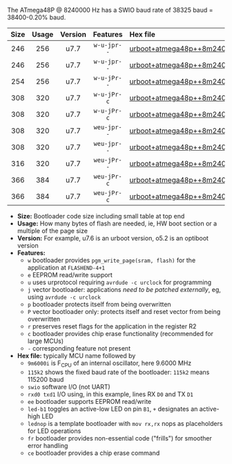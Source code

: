The ATmega48P @ 8240000 Hz has a SWIO baud rate of 38325 baud = 38400-0.20% baud.

|Size|Usage|Version|Features|Hex file|
|:-:|:-:|:-:|:-:|:--|
|246|256|u7.7|`w-u-jpr--`|[urboot+atmega48p++8m2400i+++38k4_swio_rxd0_txd1_led+b5.hex](https://raw.githubusercontent.com/stefanrueger/urboot.hex/main/mcus/atmega48p/internal_oscillator/fint++8m2400_Hz/br+++38k4_bps/urboot+atmega48p++8m2400i+++38k4_swio_rxd0_txd1_led+b5.hex)|
|246|256|u7.7|`w-u-jpr--`|[urboot+atmega48p++8m2400i+++38k4_swio_rxd0_txd1_lednop.hex](https://raw.githubusercontent.com/stefanrueger/urboot.hex/main/mcus/atmega48p/internal_oscillator/fint++8m2400_Hz/br+++38k4_bps/urboot+atmega48p++8m2400i+++38k4_swio_rxd0_txd1_lednop.hex)|
|254|256|u7.7|`w-u-jPr--`|[urboot+atmega48p++8m2400i+++38k4_swio_rxd0_txd1.hex](https://raw.githubusercontent.com/stefanrueger/urboot.hex/main/mcus/atmega48p/internal_oscillator/fint++8m2400_Hz/br+++38k4_bps/urboot+atmega48p++8m2400i+++38k4_swio_rxd0_txd1.hex)|
|308|320|u7.7|`w-u-jPr-c`|[urboot+atmega48p++8m2400i+++38k4_swio_rxd0_txd1_led+b5_fr_ce.hex](https://raw.githubusercontent.com/stefanrueger/urboot.hex/main/mcus/atmega48p/internal_oscillator/fint++8m2400_Hz/br+++38k4_bps/urboot+atmega48p++8m2400i+++38k4_swio_rxd0_txd1_led+b5_fr_ce.hex)|
|308|320|u7.7|`w-u-jPr-c`|[urboot+atmega48p++8m2400i+++38k4_swio_rxd0_txd1_lednop_fr_ce.hex](https://raw.githubusercontent.com/stefanrueger/urboot.hex/main/mcus/atmega48p/internal_oscillator/fint++8m2400_Hz/br+++38k4_bps/urboot+atmega48p++8m2400i+++38k4_swio_rxd0_txd1_lednop_fr_ce.hex)|
|308|320|u7.7|`weu-jpr--`|[urboot+atmega48p++8m2400i+++38k4_swio_rxd0_txd1_ee_led+b5.hex](https://raw.githubusercontent.com/stefanrueger/urboot.hex/main/mcus/atmega48p/internal_oscillator/fint++8m2400_Hz/br+++38k4_bps/urboot+atmega48p++8m2400i+++38k4_swio_rxd0_txd1_ee_led+b5.hex)|
|308|320|u7.7|`weu-jpr--`|[urboot+atmega48p++8m2400i+++38k4_swio_rxd0_txd1_ee_lednop.hex](https://raw.githubusercontent.com/stefanrueger/urboot.hex/main/mcus/atmega48p/internal_oscillator/fint++8m2400_Hz/br+++38k4_bps/urboot+atmega48p++8m2400i+++38k4_swio_rxd0_txd1_ee_lednop.hex)|
|316|320|u7.7|`weu-jPr--`|[urboot+atmega48p++8m2400i+++38k4_swio_rxd0_txd1_ee.hex](https://raw.githubusercontent.com/stefanrueger/urboot.hex/main/mcus/atmega48p/internal_oscillator/fint++8m2400_Hz/br+++38k4_bps/urboot+atmega48p++8m2400i+++38k4_swio_rxd0_txd1_ee.hex)|
|366|384|u7.7|`weu-jPr-c`|[urboot+atmega48p++8m2400i+++38k4_swio_rxd0_txd1_ee_led+b5_fr_ce.hex](https://raw.githubusercontent.com/stefanrueger/urboot.hex/main/mcus/atmega48p/internal_oscillator/fint++8m2400_Hz/br+++38k4_bps/urboot+atmega48p++8m2400i+++38k4_swio_rxd0_txd1_ee_led+b5_fr_ce.hex)|
|366|384|u7.7|`weu-jPr-c`|[urboot+atmega48p++8m2400i+++38k4_swio_rxd0_txd1_ee_lednop_fr_ce.hex](https://raw.githubusercontent.com/stefanrueger/urboot.hex/main/mcus/atmega48p/internal_oscillator/fint++8m2400_Hz/br+++38k4_bps/urboot+atmega48p++8m2400i+++38k4_swio_rxd0_txd1_ee_lednop_fr_ce.hex)|

- **Size:** Bootloader code size including small table at top end
- **Usage:** How many bytes of flash are needed, ie, HW boot section or a multiple of the page size
- **Version:** For example, u7.6 is an urboot version, o5.2 is an optiboot version
- **Features:**
  + `w` bootloader provides `pgm_write_page(sram, flash)` for the application at `FLASHEND-4+1`
  + `e` EEPROM read/write support
  + `u` uses urprotocol requiring `avrdude -c urclock` for programming
  + `j` vector bootloader: applications *need to be patched externally*, eg, using `avrdude -c urclock`
  + `p` bootloader protects itself from being overwritten
  + `P` vector bootloader only: protects itself and reset vector from being overwritten
  + `r` preserves reset flags for the application in the register R2
  + `c` bootloader provides chip erase functionality (recommended for large MCUs)
  + `-` corresponding feature not present
- **Hex file:** typically MCU name followed by
  + `9m6000i` is F<sub>CPU</sub> of an internal oscillator, here 9.6000 MHz
  + `115k2` shows the fixed baud rate of the bootloader: `115k2` means 115200 baud
  + `swio` software I/O (not UART)
  + `rxd0 txd1` I/O using, in this example, lines RX `D0` and TX `D1`
  + `ee` bootloader supports EEPROM read/write
  + `led-b1` toggles an active-low LED on pin `B1`, `+` designates an active-high LED
  + `lednop` is a template bootloader with `mov rx,rx` nops as placeholders for LED operations
  + `fr` bootloader provides non-essential code ("frills") for smoother error handling
  + `ce` bootloader provides a chip erase command

